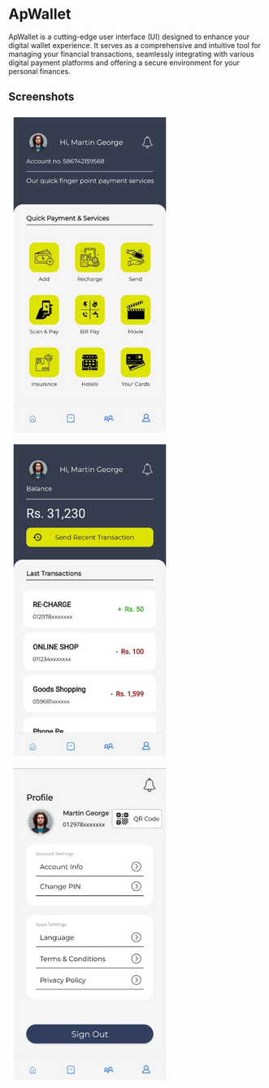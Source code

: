 # ApWallet
ApWallet is a cutting-edge user interface (UI) designed to enhance your digital wallet experience. It serves as a comprehensive and intuitive tool for managing your financial transactions, seamlessly integrating with various digital payment platforms and offering a secure environment for your personal finances.

## Screenshots

<p>
  <img src="https://github.com/Aviral-Kaushik/ApWallet/blob/main/images/image1.jpeg" width="300px" style="padding: 10px" height="auto">
  <img src="https://github.com/Aviral-Kaushik/ApWallet/blob/main/images/image2.jpeg" width="300px" style="padding: 10px" height="auto">
  <img src="https://github.com/Aviral-Kaushik/ApWallet/blob/main/images/image3.jpeg" width="300px" style="padding: 10px" height="auto">
</p>
